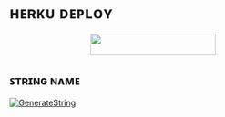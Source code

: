 


# ʜᴇʀᴋᴜ ᴅᴇᴘʟᴏʏ
<p align="center"><a href="https://heroku.com/deploy?template=https://github.com/NANDAN-VAMPIRE/VAMPIRE-OP"> <img src="https://img.shields.io/badge/Deploy%20To%20Heroku-grey?style=for-the-badge&logo=heroku" width="220" height="38.45"/></a></p>





## ꜱᴛʀɪɴɢ ɴᴀᴍᴇ </h4>

[![GenerateString](https://img.shields.io/badge/repl.it-generateString-brown)](https://replit.com/@D15H4NT0P/VAMPIRE-MUSIC)



